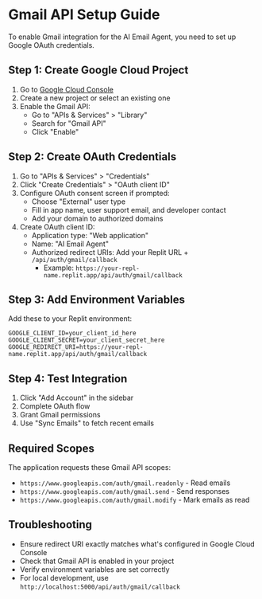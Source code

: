 # Gmail API Setup Guide

To enable Gmail integration for the AI Email Agent, you need to set up Google OAuth credentials.

## Step 1: Create Google Cloud Project

1. Go to [Google Cloud Console](https://console.cloud.google.com/)
2. Create a new project or select an existing one
3. Enable the Gmail API:
   - Go to "APIs & Services" > "Library"
   - Search for "Gmail API"
   - Click "Enable"

## Step 2: Create OAuth Credentials

1. Go to "APIs & Services" > "Credentials"
2. Click "Create Credentials" > "OAuth client ID"
3. Configure OAuth consent screen if prompted:
   - Choose "External" user type
   - Fill in app name, user support email, and developer contact
   - Add your domain to authorized domains
4. Create OAuth client ID:
   - Application type: "Web application"
   - Name: "AI Email Agent"
   - Authorized redirect URIs: Add your Replit URL + `/api/auth/gmail/callback`
     - Example: `https://your-repl-name.replit.app/api/auth/gmail/callback`

## Step 3: Add Environment Variables

Add these to your Replit environment:

```
GOOGLE_CLIENT_ID=your_client_id_here
GOOGLE_CLIENT_SECRET=your_client_secret_here  
GOOGLE_REDIRECT_URI=https://your-repl-name.replit.app/api/auth/gmail/callback
```

## Step 4: Test Integration

1. Click "Add Account" in the sidebar
2. Complete OAuth flow
3. Grant Gmail permissions
4. Use "Sync Emails" to fetch recent emails

## Required Scopes

The application requests these Gmail API scopes:
- `https://www.googleapis.com/auth/gmail.readonly` - Read emails
- `https://www.googleapis.com/auth/gmail.send` - Send responses
- `https://www.googleapis.com/auth/gmail.modify` - Mark emails as read

## Troubleshooting

- Ensure redirect URI exactly matches what's configured in Google Cloud Console
- Check that Gmail API is enabled in your project
- Verify environment variables are set correctly
- For local development, use `http://localhost:5000/api/auth/gmail/callback`